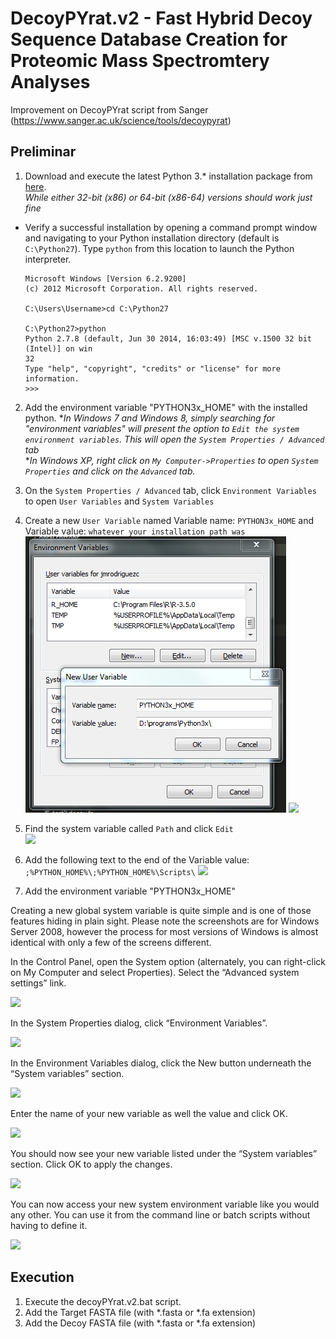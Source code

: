 # DecoyPYrat.v2 - Fast Hybrid Decoy Sequence Database Creation for Proteomic Mass Spectromtery Analyses

Improvement on DecoyPYrat script from Sanger (https://www.sanger.ac.uk/science/tools/decoypyrat)

## Preliminar

1. Download and execute the latest Python 3.* installation package from [here](https://www.python.org/downloads/windows/).  
_While either 32-bit (x86) or 64-bit (x86-64) versions should work just fine_
* Verify a successful installation by opening a command prompt window and navigating to your Python installation directory (default is `C:\Python27`).  Type `python` from this location to launch the Python interpreter.
    ```
    Microsoft Windows [Version 6.2.9200]
    (c) 2012 Microsoft Corporation. All rights reserved.
    
    C:\Users\Username>cd C:\Python27
    
    C:\Python27>python
    Python 2.7.8 (default, Jun 30 2014, 16:03:49) [MSC v.1500 32 bit (Intel)] on win
    32
    Type "help", "copyright", "credits" or "license" for more information.
    >>>
    ```

2. Add the environment variable "PYTHON3x_HOME" with the installed python.
*_In Windows 7 and Windows 8, simply searching for "environment variables" will present the option to `Edit the system environment variables`. This will open the `System Properties / Advanced` tab_  
*_In Windows XP, right click on `My Computer->Properties` to open `System Properties` and click on the `Advanced` tab._  
 1. On the `System Properties / Advanced` tab, click `Environment Variables` to open `User Variables` and `System Variables`
 2. Create a new `User Variable` named Variable name: `PYTHON3x_HOME` and  Variable value: `whatever your installation path was`
 ![](venv_win64/add_env.png)
![](https://camo.githubusercontent.com/767e3e7294af750e7db47ffb119cdc1154e2c79f/68747470733a2f2f662e636c6f75642e6769746875622e636f6d2f6173736574732f323939363230352f313035383236332f38643062376334632d313138352d313165332d383532622d3863653063303263623464322e706e67)
 3. Find the system variable called `Path` and click `Edit`  
![](https://camo.githubusercontent.com/da06b60252e8293d278d2027544d23602daa853b/68747470733a2f2f662e636c6f75642e6769746875622e636f6d2f6173736574732f323939363230352f313035383239342f30643734343936382d313138362d313165332d383766302d6531326166323330353030612e706e67)
 4. Add the following text to the end of the Variable value:  `;%PYTHON_HOME%\;%PYTHON_HOME%\Scripts\`
![](https://camo.githubusercontent.com/fb28d689631f2f4012741f6cf599dd52ed720b92/68747470733a2f2f662e636c6f75642e6769746875622e636f6d2f6173736574732f323939363230352f313035383237362f63333566353334612d313138352d313165332d386631622d6439343033633836643939662e706e67)


2. Add the environment variable "PYTHON3x_HOME"



Creating a new global system variable is quite simple and is one of those features hiding in plain sight. Please note the screenshots are for Windows Server 2008, however the process for most versions of Windows is almost identical with only a few of the screens different.

In the Control Panel, open the System option (alternately, you can right-click on My Computer and select Properties). Select the “Advanced system settings” link.

![](https://www.howtogeek.com/wp-content/uploads/sg/2010/11/image_thumb21.png)

In the System Properties dialog, click “Environment Variables”.

![](https://www.howtogeek.com/wp-content/uploads/sg/2010/11/image_thumb22.png)

In the Environment Variables dialog, click the New button underneath the “System variables” section.

![](https://www.howtogeek.com/wp-content/uploads/sg/2010/11/image_thumb23.png)

Enter the name of your new variable as well the value and click OK.

![](https://www.howtogeek.com/wp-content/uploads/sg/2010/11/image_thumb24.png)

You should now see your new variable listed under the “System variables” section. Click OK to apply the changes.

![](https://www.howtogeek.com/wp-content/uploads/sg/2010/11/image_thumb25.png)

You can now access your new system environment variable like you would any other. You can use it from the command line or batch scripts without having to define it.

![](https://www.howtogeek.com/wp-content/uploads/sg/2010/11/image_thumb26.png)


## Execution
1. Execute the decoyPYrat.v2.bat script.
2. Add the Target FASTA file (with *.fasta or *.fa extension)
2. Add the Decoy FASTA file (with *.fasta or *.fa extension)


